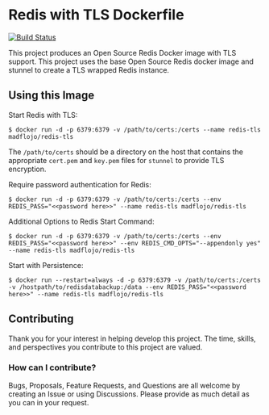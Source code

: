 # Redis with TLS Dockerfile

[![Build Status](https://travis-ci.com/madflojo/redis-tls-dockerfile.svg?branch=master)](https://travis-ci.com/madflojo/redis-tls-dockerfile) 

This project produces an Open Source Redis Docker image with TLS support. This project uses the base Open Source Redis docker image and stunnel to create a TLS wrapped Redis instance.

## Using this Image

Start Redis with TLS:

```console
$ docker run -d -p 6379:6379 -v /path/to/certs:/certs --name redis-tls madflojo/redis-tls
```

The `/path/to/certs` should be a directory on the host that contains the appropriate `cert.pem` and `key.pem` files for `stunnel` to provide TLS encryption.

Require password authentication for Redis:

```console
$ docker run -d -p 6379:6379 -v /path/to/certs:/certs --env REDIS_PASS="<<password here>>" --name redis-tls madflojo/redis-tls
```

Additional Options to Redis Start Command:

```consol
$ docker run -d -p 6379:6379 -v /path/to/certs:/certs --env REDIS_PASS="<<password here>>" --env REDIS_CMD_OPTS="--appendonly yes"  --name redis-tls madflojo/redis-tls
```

Start with Persistence:

```console
$ docker run --restart=always -d -p 6379:6379 -v /path/to/certs:/certs -v /hostpath/to/redisdatabackup:/data --env REDIS_PASS="<<password here>>" --name redis-tls madflojo/redis-tls
```

## Contributing

Thank you for your interest in helping develop this project. The time, skills, and perspectives you contribute to this project are valued.

### How can I contribute?

Bugs, Proposals, Feature Requests, and Questions are all welcome by creating an Issue or using Discussions. Please provide as much detail as you can in your request.
